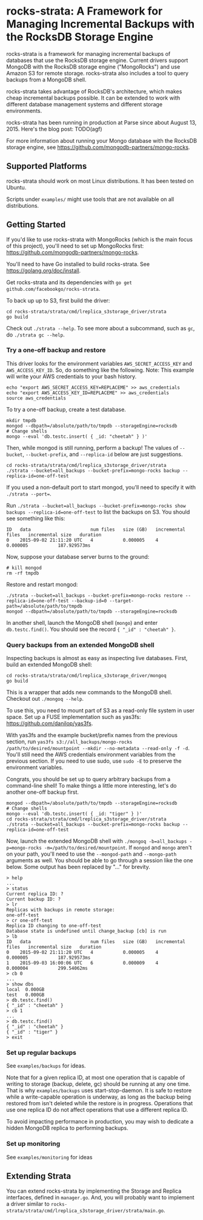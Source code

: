 # rocks-strata: A Framework for Managing Incremental Backups with the RocksDB Storage Engine

<!--- TODO(agf): [![Build Status](https://secure.travis-ci.org/facebookgo/rocks-strata.png?branch=master)](http://travis-ci.org/facebookgo/rocks-strata) --->

rocks-strata is a framework for managing incremental backups of databases that use the RocksDB storage engine. Current drivers support MongoDB with the RocksDB storage engine ("MongoRocks") and use Amazon S3 for remote storage. rocks-strata also includes a tool to query backups from a MongoDB shell.

rocks-strata takes advantage of RocksDB's architecture, which makes cheap incremental backups possible. It can be extended to work with different database management systems and different storage environments.

rocks-strata has been running in production at Parse since about August 13, 2015. Here's the blog post: TODO(agf)

For more information about running your Mongo database with the RocksDB storage engine, see https://github.com/mongodb-partners/mongo-rocks.

## Supported Platforms

rocks-strata should work on most Linux distributions. It has been tested on Ubuntu.

Scripts under `examples/` might use tools that are not available on all distributions.

## Getting Started

If you'd like to use rocks-strata with MongoRocks (which is the main focus of this project), you'll need to set up MongoRocks first: https://github.com/mongodb-partners/mongo-rocks.

You'll need to have Go installed to build rocks-strata. See https://golang.org/doc/install.

Get rocks-strata and its dependencies with `go get github.com/facebookgo/rocks-strata`.

To back up up to S3, first build the driver:
```
cd rocks-strata/strata/cmd/lreplica_s3storage_driver/strata
go build
```

Check out `./strata --help`. To see more about a subcommand, such as `gc`, do `./strata gc --help`.

### Try a one-off backup and restore

This driver looks for the environment variables `AWS_SECRET_ACCESS_KEY` and `AWS_ACCESS_KEY_ID`. So, do something like the following. Note: This example will write your AWS credentials to your bash history.
```
echo "export AWS_SECRET_ACCESS_KEY=REPLACEME" >> aws_credentials
echo "export AWS_ACCESS_KEY_ID=REPLACEME" >> aws_credentials
source aws_credentials
```

To try a one-off backup, create a test database.
```
mkdir tmpdb
mongod --dbpath=/absolute/path/to/tmpdb --storageEngine=rocksdb
# Change shells
mongo --eval 'db.testc.insert( { _id: "cheetah" } )'
```

Then, while mongod is still running, perform a backup! The values of `--bucket`, `--bucket-prefix`, and `--replica-id` below are just suggestions.
```
cd rocks-strata/strata/cmd/lreplica_s3storage_driver/strata
./strata --bucket=all_backups --bucket-prefix=mongo-rocks backup --replica-id=one-off-test
```
If you used a non-default port to start mongod, you'll need to specify it with `./strata --port=`.

Run `./strata --bucket=all_backups --bucket-prefix=mongo-rocks show backups --replica-id=one-off-test` to list the backups on S3. You should see something like this:
```
ID   data                      num files   size (GB)   incremental files   incremental size   duration
0    2015-09-02 21:11:20 UTC   4           0.000005    4                   0.000005           187.929573ms
```

Now, suppose your database server burns to the ground:
```
# kill mongod
rm -rf tmpdb
```

Restore and restart mongod:
```
./strata --bucket=all_backups --bucket-prefix=mongo-rocks restore --replica-id=one-off-test --backup-id=0 --target-path=/absolute/path/to/tmpdb
mongod --dbpath=/absolute/path/to/tmpdb --storageEngine=rocksdb
```

In another shell, launch the MongoDB shell (`mongo`) and enter `db.testc.find()`. You should see the record `{ "_id" : "cheetah" }`.

### Query backups from an extended MongoDB shell

Inspecting backups is almost as easy as inspecting live databases. First, build an extended MongoDB shell:
```
cd rocks-strata/strata/cmd/lreplica_s3storage_driver/mongoq
go build
```

This is a wrapper that adds new commands to the MongoDB shell. Checkout out `./mongoq --help`.

To use this, you need to mount part of S3 as a read-only file system in user space. Set up a FUSE implementation such as yas3fs: https://github.com/danilop/yas3fs.

With yas3fs and the example bucket/prefix names from the previous section, run `yas3fs s3://all_backups/mongo-rocks /path/to/desired/mountpoint --mkdir --no-metadata --read-only -f -d`. You'll still need the AWS credentials environment variables from the previous section. If you need to use sudo, use `sudo -E` to preserve the environment variables.

Congrats, you should be set up to query arbitrary backups from a command-line shell! To make things a little more interesting, let's do another one-off backup first.
```
mongod --dbpath=/absolute/path/to/tmpdb --storageEngine=rocksdb
# Change shells
mongo --eval 'db.testc.insert( { _id: "tiger" } )'
cd rocks-strata/strata/cmd/lreplica_s3storage_driver/strata
./strata --bucket=all_backups --bucket-prefix=mongo-rocks backup --replica-id=one-off-test
```

Now, launch the extended MongoDB shell with `./mongoq -b=all_backups -p=mongo-rocks -m=/path/to/desired/mountpoint`. If `mongod` and `mongo` aren't on your path, you'll need to use the `--mongod-path` and `--mongo-path` arguments as well. You should be able to go through a session like the one below. Some output has been replaced by "..." for brevity.
```
> help
...
> status
Current replica ID: ?
Current backup ID: ?
> lr
Replicas with backups in remote storage:
one-off-test
> cr one-off-test
Replica ID changing to one-off-test
Database state is undefined until change_backup [cb] is run
> lb
ID   data                      num files   size (GB)   incremental files   incremental size   duration
0    2015-09-02 21:11:20 UTC   4           0.000005    4                   0.000005           187.929573ms   
1    2015-09-03 16:00:06 UTC   6           0.000009    4                   0.000004           299.54062ms    
> cb 0
...
> show dbs
local  0.000GB
test   0.000GB
> db.testc.find()
{ "_id" : "cheetah" }
> cb 1
...
> db.testc.find()
{ "_id" : "cheetah" }
{ "_id" : "tiger" }
> exit
```

### Set up regular backups

See `examples/backups` for ideas.

Note that for a given replica ID, at most one operation that is capable of writing to storage (backup, delete, gc) should be running at any one time. That is why `examples/backups` uses start-stop-daemon. It is safe to restore while a write-capable operation is underway, as long as the backup being restored from isn't deleted while the restore is in progress. Operations that use one replica ID do not affect operations that use a different replica ID.

To avoid impacting performance in production, you may wish to dedicate a hidden MongoDB replica to performing backups.

### Set up monitoring

See `examples/monitoring` for ideas

## Extending Strata

You can extend rocks-strata by implementing the Storage and Replica interfaces, defined in `manager.go`. And, you will probably want to implement a driver similar to `rocks-strata/strata/cmd/lreplica_s3storage_driver/strata/main.go`.
